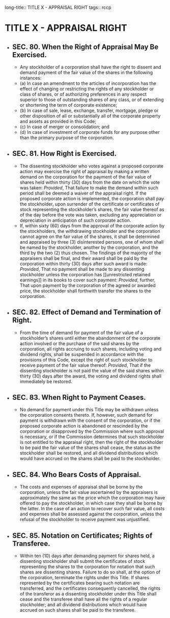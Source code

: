 long-title:: TITLE X - APPRAISAL RIGHT
tags:: rccp

# TITLE X - APPRAISAL RIGHT
- ## SEC. 80. When the Right of Appraisal May Be Exercised.
	- Any stockholder of a corporation shall have the right to dissent and demand payment of the fair value of the shares in the following instances:
	- (a) In case an amendment to the articles of incorporation has the effect of changing or restricting the rights of any stockholder or class of shares, or of authorizing preferences in any  respect superior to those of outstanding shares of any class, or of extending or shortening the term of corporate existence;
	- (b) In case of sale, lease, exchange, transfer, mortgage, pledge or other disposition of all or substantially all of the corporate property and assets as provided in this Code;
	- (c) In case of merger or consolidation; and
	- (d) In case of investment of corporate funds for any purpose other than the primary purpose of the corporation.
- ## SEC. 81. How Right is Exercised.
	- The dissenting stockholder who votes against a proposed corporate action may exercise the right of appraisal by making a written demand on the corporation for the payment of the fair value of shares held within thirty (30) days from the date on which the vote was taken: *Provided*, That failure to make the demand within such period shall be deemed a waiver of the appraisal right. If the proposed corporate action is implemented, the corporation shall pay the stockholder, upon surrender of the certificate or certificates of stock representing the stockholder’s shares, the fair value thereof as of the day before the vote was taken, excluding any appreciation or depreciation in anticipation of such corporate action.
	- If, within sixty (60) days from the approval of the corporate action by the stockholders, the withdrawing stockholder and the corporation cannot agree on the fair value of the shares, it shall be determined and appraised by three (3) disinterested persons, one of whom shall be named by the stockholder, another by the corporation, and the third by the two (2) thus chosen. The findings of the majority of the appraisers shall be final, and their award shall be paid by the corporation within thirty (30) days after such award is made: *Provided*, That no payment shall be made to any dissenting stockholder unless the corporation has [[unrestricted retained earnings]] in its books to cover such payment: *Provided*, further, That upon payment by the corporation of the agreed or awarded price, the stockholder shall forthwith transfer the shares to the corporation.
- ## SEC. 82. Effect of Demand and Termination of Right.
	- From the time of demand for payment of the fair value of a stockholder’s shares until either the abandonment of the corporate action involved or the purchase of the said shares by the corporation, all rights accruing to such shares, including voting and dividend rights, shall be suspended in accordance with the provisions of this Code, except the right of such stockholder to receive payment of the fair value thereof: *Provided*, That if the dissenting stockholder is not paid the value of the said shares within thirty (30) days after the award, the voting and dividend rights shall immediately be restored.
- ## SEC. 83. When Right to Payment Ceases.
	- No demand for payment under this Title may be withdrawn unless the corporation consents thereto. If, however, such demand for payment is withdrawn with the consent of the corporation, or if the proposed corporate action is abandoned or rescinded by the corporation or disapproved by the Commission where such approval is necessary, or if the Commission determines that such stockholder is not entitled to the appraisal right, then the right of the stockholder to be paid the fair value of the shares shall cease, the status as the stockholder shall be restored, and all dividend distributions which would have accrued on the shares shall be paid to the stockholder.
- ## SEC. 84. Who Bears Costs of Appraisal.
	- The costs and expenses of appraisal shall be borne by the corporation, unless the fair value ascertained by the appraisers is approximately the same as the price which the corporation may have offered to pay the stockholder, in which case they shall be borne by the latter. In the case of an action to recover such fair value, all costs and expenses shall be assessed against the corporation, unless the refusal of the stockholder to receive payment was unjustified.
- ## SEC. 85. Notation on Certificates; Rights of Transferee.
	- Within ten (10) days after demanding payment for shares held, a dissenting stockholder shall submit the certificates of stock representing the shares to the corporation for notation that such shares are dissenting shares. Failure to do so shall, at the option of the corporation, terminate the rights under this Title. If shares represented by the certificates bearing such notation are transferred, and the certificates consequently cancelled, the rights of the transferor as a dissenting stockholder under this Title shall cease and the transferee shall have all the rights of a regular stockholder; and all dividend distributions which would have accrued on such shares shall be paid to the transferee.